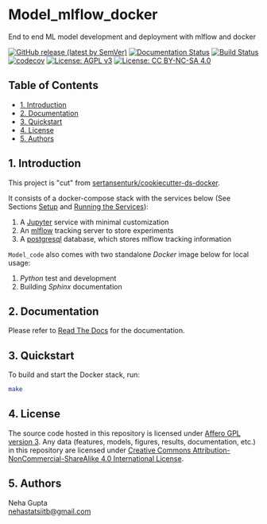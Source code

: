 # Model_mlflow_docker

End to end ML model development and deployment with mlflow and docker

[![GitHub release (latest by SemVer)](https://img.shields.io/github/v/release/nehastats/Model_code)](https://github.com/nehastats/Model_code/releases/latest) [![Documentation Status](https://readthedocs.org/projects/Model_code/badge/?version=latest)](https://Model_code.readthedocs.io/en/latest/?badge=latest) [![Build Status](https://travis-ci.com/nehastats/Model_code.svg?branch=master)](https://travis-ci.com/nehastats/Model_code) [![codecov](https://codecov.io/gh/nehastats/Model_code/branch/master/graph/badge.svg)](https://codecov.io/gh/nehastats/Model_code) [![License: AGPL v3](https://img.shields.io/badge/License-AGPL%20v3-ff69b4.svg)](http://www.gnu.org/licenses/agpl-3.0) [![License: CC BY-NC-SA 4.0](https://img.shields.io/badge/License-CC%20BY--NC--SA%204.0-ff69b4.svg)](http://creativecommons.org/licenses/by-nc-sa/4.0/)

## Table of Contents

- [1. Introduction](#1-introduction)
- [2. Documentation](#2-documentation)
- [3. Quickstart](#3-quickstart)
- [4. License](#4-license)
- [5. Authors](#5-authors)

## 1. Introduction

This project is "cut" from [sertansenturk/cookiecutter-ds-docker](https://github.com/sertansenturk/cookiecutter-ds-docker).

It consists of a docker-compose stack with the services below (See Sections [Setup](#setup) and [Running the Services](#running-the-services)):

1. A [Jupyter](https://jupyter.org/) service with minimal customization
2. An [mlflow](https://mlflow.org/) tracking server to store experiments
3. A [postgresql](https://www.postgresql.org/) database, which stores mlflow tracking information

`Model_code` also comes with two standalone *Docker* image below for local usage:

1. *Python* test and development
2. Building *Sphinx* documentation

## 2. Documentation

Please refer to [Read The Docs](https://Model_code.readthedocs.io) for the documentation.

## 3. Quickstart

To build and start the Docker stack, run:

```bash
make
```

## 4. License

The source code hosted in this repository is licensed under [Affero GPL version 3](https://www.gnu.org/licenses/agpl-3.0.en.html). Any data (features, models,  figures, results, documentation, etc.) in this repository are licensed under [Creative Commons Attribution-NonCommercial-ShareAlike 4.0 International License](http://creativecommons.org/licenses/by-nc-sa/4.0/).

## 5. Authors

Neha Gupta  
nehastatsiitb@gmail.com
